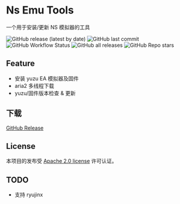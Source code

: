 # Ns Emu Tools

一个用于安装/更新 NS 模拟器的工具

![GitHub release (latest by date)](https://img.shields.io/github/v/release/triwinds/ns-emu-tools?style=for-the-badge)
![GitHub last commit](https://img.shields.io/github/last-commit/triwinds/ns-emu-tools?style=for-the-badge)
![GitHub Workflow Status](https://img.shields.io/github/workflow/status/triwinds/ns-emu-tools/CI%20build%20on%20new%20tag?style=for-the-badge)
![GitHub all releases](https://img.shields.io/github/downloads/triwinds/ns-emu-tools/total?style=for-the-badge)
![GitHub Repo stars](https://img.shields.io/github/stars/triwinds/ns-emu-tools?style=for-the-badge)

## Feature

 - 安装 yuzu EA 模拟器及固件
 - aria2 多线程下载
 - yuzu/固件版本检查 & 更新

## 下载

[GitHub Release](https://github.com/triwinds/ns-emu-tools/releases)


## License

本项目的发布受 [Apache 2.0 license](https://github.com/triwinds/ns-emu-tools/blob/main/LICENSE) 许可认证。

## TODO

 - 支持 ryujinx
